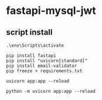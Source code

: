 # fastapi-mysql-jwt

## script install
```
.\env\Scripts\activate

pip install fastapi
pip install "uvicorn[standard]"
pip install email-validator
pip freeze > requirements.txt 

uvicorn app:app --reload

python -m uvicorn app:app --reload
```
